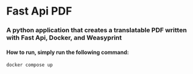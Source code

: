 # Fast Api PDF
### A python application that creates a translatable PDF written with Fast Api, Docker, and Weasyprint

#### How to run, simply run the following command:
`docker compose up`